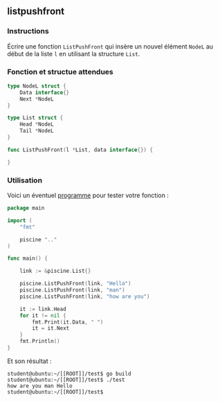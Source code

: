 ## listpushfront

### Instructions

Écrire une fonction `ListPushFront` qui insère un nouvel élément `NodeL` au début de la liste `l` en utilisant la structure `List`.

### Fonction et structue attendues

```go
type NodeL struct {
	Data interface{}
	Next *NodeL
}

type List struct {
	Head *NodeL
	Tail *NodeL
}

func ListPushFront(l *List, data interface{}) {

}
```

### Utilisation

Voici un éventuel [programme](TODO-LINK) pour tester votre fonction :

```go
package main

import (
	"fmt"

	piscine ".."
)

func main() {

	link := &piscine.List{}

	piscine.ListPushFront(link, "Hello")
	piscine.ListPushFront(link, "man")
	piscine.ListPushFront(link, "how are you")

	it := link.Head
	for it != nil {
		fmt.Print(it.Data, " ")
		it = it.Next
	}
	fmt.Println()
}
```

Et son résultat :

```console
student@ubuntu:~/[[ROOT]]/test$ go build
student@ubuntu:~/[[ROOT]]/test$ ./test
how are you man Hello
student@ubuntu:~/[[ROOT]]/test$
```
